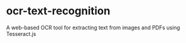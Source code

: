# ocr-text-recognition
 A web-based OCR tool for extracting text from images and PDFs using Tesseract.js
